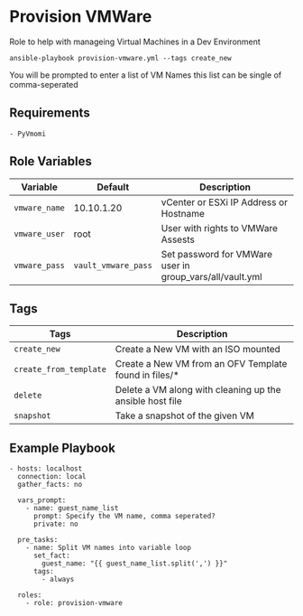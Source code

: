 Provision VMWare
=========

Role to help with manageing Virtual Machines in a Dev Environment

	ansible-playbook provision-vmware.yml --tags create_new

You will be prompted to enter a list of VM Names this list can be single of comma-seperated

Requirements
------------

	- PyVmomi

Role Variables
--------------

| Variable | Default | Description |
|----------|---------|-------------|
| `vmware_name` | 10.10.1.20 | vCenter or ESXi IP Address or Hostname |
| `vmware_user` | root | User with rights to VMWare Assests |
| `vmware_pass` | `vault_vmware_pass` | Set password for VMWare user in group_vars/all/vault.yml |

Tags
----

| Tags | Description |
|------|-------------|
| `create_new` | Create a New VM with an ISO mounted |
| `create_from_template` | Create a New VM from an OFV Template found in files/* |
| `delete` | Delete a VM along with cleaning up the ansible host file |
| `snapshot` | Take a snapshot of the given VM |

Example Playbook
----------------

	- hosts: localhost
	  connection: local
	  gather_facts: no
	
	  vars_prompt:
	    - name: guest_name_list
	      prompt: Specify the VM name, comma seperated?
	      private: no
	
	  pre_tasks:
	    - name: Split VM names into variable loop
	      set_fact:
	        guest_name: "{{ guest_name_list.split(',') }}"
	      tags:
	        - always
	
	  roles:
	    - role: provision-vmware

